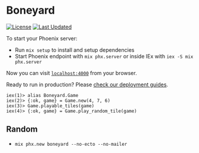 # Boneyard

[![License](https://img.shields.io/github/license/ideaMarcos/boneyard.svg)](https://github.com/ideaMarcos/boneyard/blob/main/LICENSE)
[![Last Updated](https://img.shields.io/github/last-commit/ideaMarcos/boneyard.svg)](https://github.com/ideaMarcos/boneyard/commits/main)


To start your Phoenix server:

  * Run `mix setup` to install and setup dependencies
  * Start Phoenix endpoint with `mix phx.server` or inside IEx with `iex -S mix phx.server`

Now you can visit [`localhost:4000`](http://localhost:4000) from your browser.

Ready to run in production? Please [check our deployment guides](https://hexdocs.pm/phoenix/deployment.html).

```
iex(1)> alias Boneyard.Game
iex(2)> {:ok, game} = Game.new(4, 7, 6)
iex(3)> Game.playable_tiles(game)
iex(4)> {:ok, game} = Game.play_random_tile(game)

```

## Random

- `mix phx.new boneyard --no-ecto --no-mailer`
